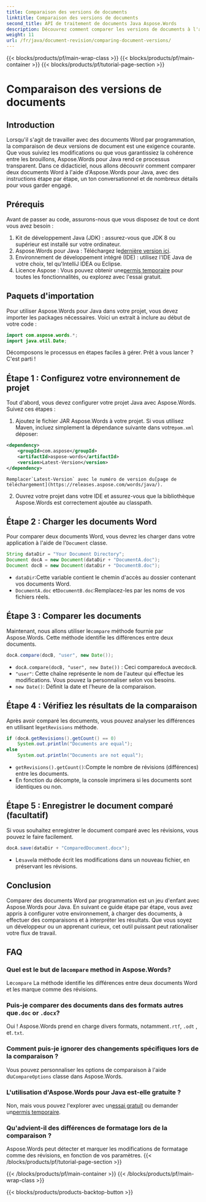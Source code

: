 ```yaml
---
title: Comparaison des versions de documents
linktitle: Comparaison des versions de documents
second_title: API de traitement de documents Java Aspose.Words
description: Découvrez comment comparer les versions de documents à l'aide d'Aspose.Words pour Java. Guide étape par étape pour un contrôle de version efficace.
weight: 11
url: /fr/java/document-revision/comparing-document-versions/
---
```


{{< blocks/products/pf/main-wrap-class >}}
{{< blocks/products/pf/main-container >}}
{{< blocks/products/pf/tutorial-page-section >}}

# Comparaison des versions de documents

## Introduction

Lorsqu'il s'agit de travailler avec des documents Word par programmation, la comparaison de deux versions de document est une exigence courante. Que vous suiviez les modifications ou que vous garantissiez la cohérence entre les brouillons, Aspose.Words pour Java rend ce processus transparent. Dans ce didacticiel, nous allons découvrir comment comparer deux documents Word à l'aide d'Aspose.Words pour Java, avec des instructions étape par étape, un ton conversationnel et de nombreux détails pour vous garder engagé.

## Prérequis

Avant de passer au code, assurons-nous que vous disposez de tout ce dont vous avez besoin : 

1. Kit de développement Java (JDK) : assurez-vous que JDK 8 ou supérieur est installé sur votre ordinateur. 
2.  Aspose.Words pour Java : Téléchargez le[dernière version ici](https://releases.aspose.com/words/java/).  
3. Environnement de développement intégré (IDE) : utilisez l'IDE Java de votre choix, tel qu'IntelliJ IDEA ou Eclipse.
4.  Licence Aspose : Vous pouvez obtenir une[permis temporaire](https://purchase.aspose.com/temporary-license/) pour toutes les fonctionnalités, ou explorez avec l'essai gratuit.


## Paquets d'importation

Pour utiliser Aspose.Words pour Java dans votre projet, vous devez importer les packages nécessaires. Voici un extrait à inclure au début de votre code :

```java
import com.aspose.words.*;
import java.util.Date;
```

Décomposons le processus en étapes faciles à gérer. Prêt à vous lancer ? C'est parti !

## Étape 1 : Configurez votre environnement de projet

Tout d'abord, vous devez configurer votre projet Java avec Aspose.Words. Suivez ces étapes : 

1.  Ajoutez le fichier JAR Aspose.Words à votre projet. Si vous utilisez Maven, incluez simplement la dépendance suivante dans votre`pom.xml` déposer:
   ```xml
   <dependency>
       <groupId>com.aspose</groupId>
       <artifactId>aspose-words</artifactId>
       <version>Latest-Version</version>
   </dependency>
   ```
    Remplacer`Latest-Version` avec le numéro de version du[page de téléchargement](https://releases.aspose.com/words/java/).

2. Ouvrez votre projet dans votre IDE et assurez-vous que la bibliothèque Aspose.Words est correctement ajoutée au classpath.


## Étape 2 : Charger les documents Word

Pour comparer deux documents Word, vous devrez les charger dans votre application à l'aide de l'`Document` classe.

```java
String dataDir = "Your Document Directory";
Document docA = new Document(dataDir + "DocumentA.doc");
Document docB = new Document(dataDir + "DocumentB.doc");
```

- `dataDir`:Cette variable contient le chemin d'accès au dossier contenant vos documents Word.
- `DocumentA.doc` et`DocumentB.doc`:Remplacez-les par les noms de vos fichiers réels.


## Étape 3 : Comparer les documents

 Maintenant, nous allons utiliser le`compare` méthode fournie par Aspose.Words. Cette méthode identifie les différences entre deux documents.

```java
docA.compare(docB, "user", new Date());
```

- `docA.compare(docB, "user", new Date())` : Ceci compare`docA` avec`docB`. 
- `"user"`: Cette chaîne représente le nom de l'auteur qui effectue les modifications. Vous pouvez la personnaliser selon vos besoins.
- `new Date()`: Définit la date et l'heure de la comparaison.

## Étape 4 : Vérifiez les résultats de la comparaison

 Après avoir comparé les documents, vous pouvez analyser les différences en utilisant le`getRevisions` méthode.

```java
if (docA.getRevisions().getCount() == 0)
    System.out.println("Documents are equal");
else
    System.out.println("Documents are not equal");
```

- `getRevisions().getCount()`:Compte le nombre de révisions (différences) entre les documents.
- En fonction du décompte, la console imprimera si les documents sont identiques ou non.


## Étape 5 : Enregistrer le document comparé (facultatif)

Si vous souhaitez enregistrer le document comparé avec les révisions, vous pouvez le faire facilement.

```java
docA.save(dataDir + "ComparedDocument.docx");
```

-  Le`save`la méthode écrit les modifications dans un nouveau fichier, en préservant les révisions.


## Conclusion

Comparer des documents Word par programmation est un jeu d'enfant avec Aspose.Words pour Java. En suivant ce guide étape par étape, vous avez appris à configurer votre environnement, à charger des documents, à effectuer des comparaisons et à interpréter les résultats. Que vous soyez un développeur ou un apprenant curieux, cet outil puissant peut rationaliser votre flux de travail.

## FAQ

###  Quel est le but de la`compare` method in Aspose.Words?  
 Le`compare` La méthode identifie les différences entre deux documents Word et les marque comme des révisions.

###  Puis-je comparer des documents dans des formats autres que`.doc` or `.docx`?  
 Oui ! Aspose.Words prend en charge divers formats, notamment`.rtf`, `.odt` , et`.txt`.

### Comment puis-je ignorer des changements spécifiques lors de la comparaison ?  
 Vous pouvez personnaliser les options de comparaison à l'aide du`CompareOptions` classe dans Aspose.Words.

### L'utilisation d'Aspose.Words pour Java est-elle gratuite ?  
 Non, mais vous pouvez l'explorer avec un[essai gratuit](https://releases.aspose.com/) ou demander un[permis temporaire](https://purchase.aspose.com/temporary-license/).

### Qu'advient-il des différences de formatage lors de la comparaison ?  
Aspose.Words peut détecter et marquer les modifications de formatage comme des révisions, en fonction de vos paramètres.
{{< /blocks/products/pf/tutorial-page-section >}}

{{< /blocks/products/pf/main-container >}}
{{< /blocks/products/pf/main-wrap-class >}}

{{< blocks/products/products-backtop-button >}}
